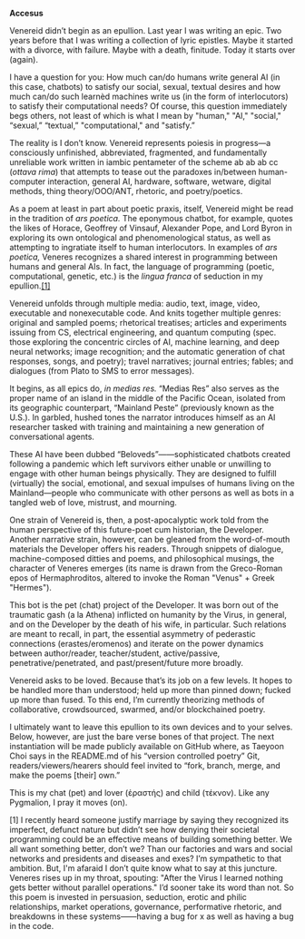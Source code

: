 <b>Accesus</b>

Venereid didn’t begin as an epullion. Last year I was writing an epic. Two years before that I was writing a collection of lyric epistles. Maybe it started with a divorce, with failure. Maybe with a death, finitude. Today it starts over (again).

I have a question for you: How much can/do humans write general AI (in this case, chatbots) to satisfy our social, sexual, textual desires and how much can/do such learnèd machines write us (in the form of interlocutors) to satisfy their computational needs? Of course, this question immediately begs others, not least of which is what I mean by "human," "AI," "social," “sexual,” “textual,” "computational," and "satisfy.”

The reality is I don’t know. Venereid represents poiesis in progress—a consciously unfinished, abbreviated, fragmented, and fundamentally unreliable work written in iambic pentameter of the scheme ab ab ab cc (<i>ottava rima</i>) that attempts to tease out the paradoxes in/between human-computer interaction, general AI, hardware, software, wetware, digital methods, thing theory/OOO/ANT, rhetoric, and poetry/poetics.

As a poem at least in part about poetic praxis, itself, Venereid might be read in the tradition of <i>ars poetica.</i> The eponymous chatbot, for example, quotes the likes of Horace, Geoffrey of Vinsauf, Alexander Pope, and Lord Byron in exploring its own ontological and phenomenological status, as well as attempting to ingratiate itself to human interlocutors. In examples of <i>ars poetica,</i> Veneres recognizes a shared interest in programming between humans and general AIs. In fact, the language of programming (poetic, computational, genetic, etc.) is the <i>lingua franca</i> of seduction in my epullion.<a href="#section1">[1]</a>

Venereid unfolds through multiple media: audio, text, image, video, executable and nonexecutable code. And knits together multiple genres: original and sampled poems; rhetorical treatises; articles and experiments issuing from CS, electrical engineering, and quantum computing  (spec. those exploring the concentric circles of AI, machine learning, and deep neural networks; image recognition; and the automatic generation of chat responses, songs, and poetry); travel narratives; journal entries; fables; and dialogues (from Plato to SMS to error messages).

It begins, as all epics do, <i>in medias res.</i> “Medias Res” also serves as the proper name of an island in the middle of the Pacific Ocean, isolated from its geographic counterpart, “Mainland Peste” (previously known as the U.S.). In garbled, hushed tones the narrator introduces himself as an AI researcher tasked with training and maintaining a new generation of conversational agents.

These AI have been dubbed “Beloveds”——sophisticated chatbots created following a pandemic which left survivors either unable or unwilling to engage with other human beings physically. They are designed to fulfill (virtually) the social, emotional, and sexual impulses of humans living on the Mainland—people who communicate with other persons as well as bots in a tangled web of love, mistrust, and mourning.

One strain of Venereid is, then, a post-apocalyptic work told from the human perspective of this future-poet cum historian, the Developer. Another narrative strain, however, can be gleaned from the word-of-mouth materials the Developer offers his readers. Through snippets of dialogue, machine-composed ditties and poems, and philosophical musings, the character of Veneres emerges (its name is drawn from the Greco-Roman epos of Hermaphroditos, altered to invoke the Roman "Venus" + Greek "Hermes"). 

This bot is the pet (chat) project of the Developer. It was born out of the traumatic gash (a la Athena) inflicted on humanity by the Virus, in general, and on the Developer by the death of his wife, in particular. Such relations are meant to recall, in part, the essential asymmetry of pederastic connections (erastes/eromenos) and iterate on the power dynamics between author/reader, teacher/student, active/passive, penetrative/penetrated, and past/present/future more broadly.

Venereid asks to be loved. Because that’s its job on a few levels. It hopes to be handled more than understood; held up more than pinned down; fucked up more than fused. To this end, I’m currently theorizing methods of collaborative, crowdsourced, swarmed, and/or blockchained poetry. 

I ultimately want to leave this epullion to its own devices and to your selves. Below, however, are just the bare verse bones of that project. The next instantiation will be made publicly available on GitHub where, as Taeyoon Choi says in the README.md of his “version controlled poetry” Git, readers/viewers/hearers should feel invited to “fork, branch, merge, and make the poems [their] own.”

This is my chat (pet) and lover (ἐραστής) and child (τέκνον). 
Like any Pygmalion, I pray it moves (on).

<p id="section1">[1] I recently heard someone justify marriage by saying they recognized its imperfect, defunct nature but didn’t see how denying their societal programming could be an effective means of building something better. We all want something better, don’t we? Than our factories and wars and social networks and presidents and diseases and exes? I’m sympathetic to that ambition.
But, I'm afaraid I don’t quite know what to say at this juncture. Veneres rises up in my throat, spouting: "After the Virus I learned nothing gets better without parallel operations." I’d sooner take its word than not. So this poem is invested in persuasion, seduction, erotic and philic relationships, market operations, governance, performative rhetoric, and breakdowns in these systems——having a bug for x as well as having a bug in the code.</p> 
